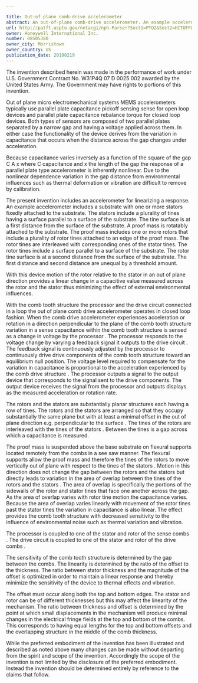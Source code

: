 ```yaml
---

title: Out-of plane comb-drive accelerometer
abstract: An out-of-plane comb-drive accelerometer. An example accelerometer linearizes a response. An example accelerometer includes one or more stators having a plurality of tines having a surface parallel to a surface of substrate. The tine surface is at a first distance from the surface of the substrate. A proof mass includes one or more rotors that include a plurality of rotor tines attached to an edge of the proof mass. The rotor tines are interleaved with corresponding ones of the stator tines. The rotor tines include a surface parallel to a surface of the substrate. The rotor tine surface is at a second distance from the surface of the substrate. The first distance and second distance are unequal by a threshold amount. Motion of the rotor relative to the stator in an out-of-plane direction provides a linear change in a capacitive value measured across the rotor and the stator.
url: http://patft.uspto.gov/netacgi/nph-Parser?Sect1=PTO2&Sect2=HITOFF&p=1&u=%2Fnetahtml%2FPTO%2Fsearch-adv.htm&r=1&f=G&l=50&d=PALL&S1=08505380&OS=08505380&RS=08505380
owner: Honeywell International Inc.
number: 08505380
owner_city: Morristown
owner_country: US
publication_date: 20100219
---
```

The invention described herein was made in the performance of work under U.S. Government Contract No. W31P4Q 07 D 0025 002 awarded by the United States Army. The Government may have rights to portions of this invention.

Out of plane micro electromechanical systems MEMS accelerometers typically use parallel plate capacitance pickoff sensing sense for open loop devices and parallel plate capacitance rebalance torque for closed loop devices. Both types of sensors are composed of two parallel plates separated by a narrow gap and having a voltage applied across them. In either case the functionality of the device derives from the variation in capacitance that occurs when the distance across the gap changes under acceleration.

Because capacitance varies inversely as a function of the square of the gap C A x where C capacitance and x the length of the gap the response of a parallel plate type accelerometer is inherently nonlinear. Due to the nonlinear dependence variation in the gap distance from environmental influences such as thermal deformation or vibration are difficult to remove by calibration.

The present invention includes an accelerometer for linearizing a response. An example accelerometer includes a substrate with one or more stators fixedly attached to the substrate. The stators include a plurality of tines having a surface parallel to a surface of the substrate. The tine surface is at a first distance from the surface of the substrate. A proof mass is rotatably attached to the substrate. The proof mass includes one or more rotors that include a plurality of rotor tines attached to an edge of the proof mass. The rotor tines are interleaved with corresponding ones of the stator tines. The rotor tines include a surface parallel to a surface of the substrate. The rotor tine surface is at a second distance from the surface of the substrate. The first distance and second distance are unequal by a threshold amount.

With this device motion of the rotor relative to the stator in an out of plane direction provides a linear change in a capacitive value measured across the rotor and the stator thus minimizing the effect of external environmental influences.

With the comb tooth structure the processor and the drive circuit connected in a loop the out of plane comb drive accelerometer operates in closed loop fashion. When the comb drive accelerometer experiences acceleration or rotation in a direction perpendicular to the plane of the comb tooth structure variation in a sense capacitance within the comb tooth structure is sensed as a change in voltage by the processor . The processor responds to the voltage change by varying a feedback signal it outputs to the drive circuit . The feedback signal is continuously adjusted by the processor to continuously drive drive components of the comb tooth structure toward an equilibrium null position. The voltage level required to compensate for the variation in capacitance is proportional to the acceleration experienced by the comb drive structure . The processor outputs a signal to the output device that corresponds to the signal sent to the drive components. The output device receives the signal from the processor and outputs displays as the measured acceleration or rotation rate.

The rotors and the stators are substantially planar structures each having a row of tines. The rotors and the stators are arranged so that they occupy substantially the same plane but with at least a minimal offset in the out of plane direction e.g. perpendicular to the surface . The tines of the rotors are interleaved with the tines of the stators . Between the tines is a gap across which a capacitance is measured.

The proof mass is suspended above the base substrate on flexural supports located remotely from the combs in a see saw manner. The flexural supports allow the proof mass and therefore the tines of the rotors to move vertically out of plane with respect to the tines of the stators . Motion in this direction does not change the gap between the rotors and the stators but directly leads to variation in the area of overlap between the tines of the rotors and the stators . The area of overlap is specifically the portions of the sidewalls of the rotor and stator tines that face one another across the gap. As the area of overlap varies with rotor tine motion the capacitance varies. Because the area of overlap varies linearly with movement of the rotor tines past the stator tines the variation in capacitance is also linear. The effect provides the comb tooth structure with decreased sensitivity to the influence of environmental noise such as thermal variation and vibration.

The processor is coupled to one of the stator and rotor of the sense combs . The drive circuit is coupled to one of the stator and rotor of the drive combs .

The sensitivity of the comb tooth structure is determined by the gap between the combs. The linearity is determined by the ratio of the offset to the thickness. The ratio between stator thickness and the magnitude of the offset is optimized in order to maintain a linear response and thereby minimize the sensitivity of the device to thermal effects and vibration.

The offset must occur along both the top and bottom edges. The stator and rotor can be of different thicknesses but this may affect the linearity of the mechanism. The ratio between thickness and offset is determined by the point at which small displacements in the mechanism will produce minimal changes in the electrical fringe fields at the top and bottom of the combs. This corresponds to having equal lengths for the top and bottom offsets and the overlapping structure in the middle of the comb thickness.

While the preferred embodiment of the invention has been illustrated and described as noted above many changes can be made without departing from the spirit and scope of the invention. Accordingly the scope of the invention is not limited by the disclosure of the preferred embodiment. Instead the invention should be determined entirely by reference to the claims that follow.

